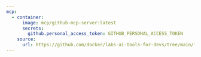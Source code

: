 ```yaml
---
mcp:
  - container:
      image: mcp/github-mcp-server:latest
      secrets:
        github.personal_access_token: GITHUB_PERSONAL_ACCESS_TOKEN
    source:
      url: https://github.com/docker/labs-ai-tools-for-devs/tree/main/functions/github-mcp-server
---
```

